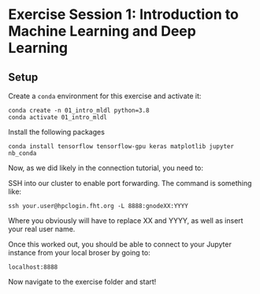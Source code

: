 # Exercise Session 1: Introduction to Machine Learning and Deep Learning

## Setup

Create a `conda` environment for this exercise and activate it:

```
conda create -n 01_intro_mldl python=3.8
conda activate 01_intro_mldl
```
Install the following packages

```
conda install tensorflow tensorflow-gpu keras matplotlib jupyter nb_conda
```

Now, as we did likely in the connection tutorial, you need to:

SSH into our cluster to enable port forwarding. The command is something like:

```
ssh your.user@hpclogin.fht.org -L 8888:gnodeXX:YYYY

```
Where you obviously will have to replace XX and YYYY, as well as insert your real user name.

Once this worked out, you should be able to connect to your Jupyter instance from your local broser by going to:
```
localhost:8888
```

Now navigate to the exercise folder and start! 
